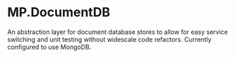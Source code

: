 # MP.DocumentDB
An abstraction layer for document database stores to allow for easy service switching and unit testing without widescale code refactors.
Currently configured to use MongoDB.
